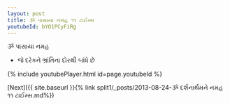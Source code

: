 ```yaml
---
layout: post
title: ૐ પાસાયા નમહ ૧૧ ટાઈમ્સ
youtubeId: bYO1PCyFiRg
---
```

 
 
 ૐ પાસાયા નમહ  
 
 -  જે દરેકને ભ્રાંતિના દોરથી બાંધે છે 
 
  
 
  
 
 
 
 
 
 


{% include youtubePlayer.html id=page.youtubeId %}
 
[Next]({{ site.baseurl }}{% link  split1/_posts/2013-08-24-ૐ દર્શનાર્થમને નમહ ૧૧ ટાઈમ્સ.md%})
 
